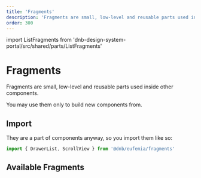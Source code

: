 ```yaml
---
title: 'Fragments'
description: 'Fragments are small, low-level and reusable parts used inside other components.'
order: 300
---
```


import ListFragments from 'dnb-design-system-portal/src/shared/parts/ListFragments'

# Fragments

Fragments are small, low-level and reusable parts used inside other components.

You may use them only to build new components from.

## Import

They are a part of components anyway, so you import them like so:

```jsx
import { DrawerList, ScrollView } from '@dnb/eufemia/fragments'
```

## Available Fragments

<ListFragments />
